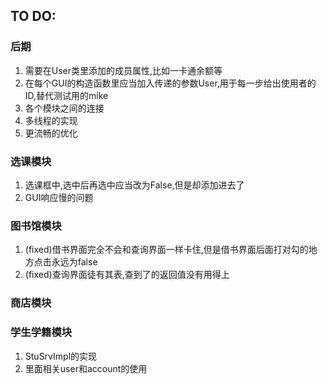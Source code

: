 ## TO DO:

### 后期
1. 需要在User类里添加的成员属性,比如一卡通余额等
2. 在每个GUI的构造函数里应当加入传递的参数User,用于每一步给出使用者的ID,替代测试用的mike
3. 各个模块之间的连接
4. 多线程的实现
5. 更流畅的优化

### 选课模块
1. 选课框中,选中后再选中应当改为False,但是却添加进去了
2. GUI响应慢的问题

### 图书馆模块
1. (fixed)借书界面完全不会和查询界面一样卡住,但是借书界面后面打对勾的地方点击永远为false
2. (fixed)查询界面徒有其表,查到了的返回值没有用得上

### 商店模块

### 学生学籍模块
1. StuSrvImpl的实现
2. 里面相关user和account的使用
